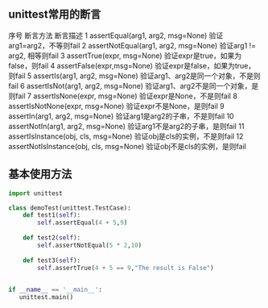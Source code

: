 ## unittest常用的断言


序号	断言方法	                                        断言描述
1	assertEqual(arg1, arg2, msg=None)	            验证arg1=arg2，不等则fail
2	assertNotEqual(arg1, arg2, msg=None)	        验证arg1 != arg2, 相等则fail
3	assertTrue(expr, msg=None)	                    验证expr是true，如果为false，则fail
4	assertFalse(expr,msg=None)	                    验证expr是false，如果为true，则fail
5	assertIs(arg1, arg2, msg=None)	                验证arg1、arg2是同一个对象，不是则fail
6	assertIsNot(arg1, arg2, msg=None)	            验证arg1、arg2不是同一个对象，是则fail
7	assertIsNone(expr, msg=None)	                验证expr是None，不是则fail
8	assertIsNotNone(expr, msg=None)	                验证expr不是None，是则fail
9	assertIn(arg1, arg2, msg=None)	                验证arg1是arg2的子串，不是则fail
10	assertNotIn(arg1, arg2, msg=None)	            验证arg1不是arg2的子串，是则fail
11	assertIsInstance(obj, cls, msg=None)	        验证obj是cls的实例，不是则fail
12	assertNotIsInstance(obj, cls, msg=None)         验证obj不是cls的实例，是则fail

## 基本使用方法

```python
import unittest

class demoTest(unittest.TestCase):
    def test1(self):
        self.assertEqual(4 + 5,9)     
   
    def test2(self):
        self.assertNotEqual(5 * 2,10)   
        
    def test3(self):
        self.assertTrue(4 + 5 == 9,"The result is False")         
           

if __name__ == '__main__':
   unittest.main()
```